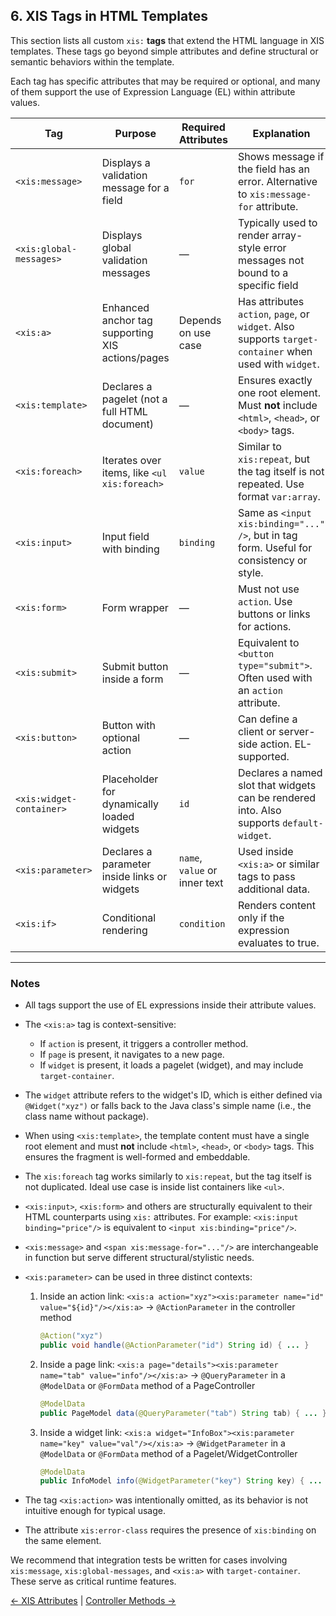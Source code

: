 ## 6. XIS Tags in HTML Templates

This section lists all custom `xis:` **tags** that extend the HTML language in XIS templates. These tags go beyond
simple attributes and define structural or semantic behaviors within the template.

Each tag has specific attributes that may be required or optional, and many of them support the use of Expression
Language (EL) within attribute values.

| Tag                      | Purpose                                          | Required Attributes           | Explanation                                                                                             | Example                                                        |
|--------------------------|--------------------------------------------------|-------------------------------|---------------------------------------------------------------------------------------------------------|----------------------------------------------------------------|
| `<xis:message>`          | Displays a validation message for a field        | `for`                         | Shows message if the field has an error. Alternative to `xis:message-for` attribute.                    | `<xis:message for="email"/>`                                   |
| `<xis:global-messages>`  | Displays global validation messages              | —                             | Typically used to render array-style error messages not bound to a specific field                       | `<xis:global-messages/>`                                       |
| `<xis:a>`                | Enhanced anchor tag supporting XIS actions/pages | Depends on use case           | Has attributes `action`, `page`, or `widget`. Also supports `target-container` when used with `widget`. | `<xis:a action="submit">Send</xis:a>`                          |
| `<xis:template>`         | Declares a pagelet (not a full HTML document)    | —                             | Ensures exactly one root element. Must **not** include `<html>`, `<head>`, or `<body>` tags.            | `<xis:template><div>...</div></xis:template>`                  |
| `<xis:foreach>`          | Iterates over items, like `<ul xis:foreach>`     | `value`                       | Similar to `xis:repeat`, but the tag itself is not repeated. Use format `var:array`.                    | `<ul xis:foreach="item:items">...</ul>`                        |
| `<xis:input>`            | Input field with binding                         | `binding`                     | Same as `<input xis:binding="..." />`, but in tag form. Useful for consistency or style.                | `<xis:input binding="price"/>`                                 |
| `<xis:form>`             | Form wrapper                                     | —                             | Must not use `action`. Use buttons or links for actions.                                                | `<xis:form>...</xis:form>`                                     |
| `<xis:submit>`           | Submit button inside a form                      | —                             | Equivalent to `<button type="submit">`. Often used with an `action` attribute.                          | `<xis:submit action="save">Save</xis:submit>`                  |
| `<xis:button>`           | Button with optional action                      | —                             | Can define a client or server-side action. EL-supported.                                                | `<xis:button action="reset">Reset</xis:button>`                |
| `<xis:widget-container>` | Placeholder for dynamically loaded widgets       | `id`                          | Declares a named slot that widgets can be rendered into. Also supports `default-widget`.                | `<xis:widget-container id="main" default-widget="StartPage"/>` |
| `<xis:parameter>`        | Declares a parameter inside links or widgets     | `name`, `value` or inner text | Used inside `<xis:a>` or similar tags to pass additional data.                                          | `<xis:parameter name="q" value="${value}"/>`                   |
| `<xis:if>`               | Conditional rendering                            | `condition`                   | Renders content only if the expression evaluates to true.                                               | `<xis:if condition="${user.loggedIn}">...</xis:if>`            |

---

### Notes

* All tags support the use of EL expressions inside their attribute values.
* The `<xis:a>` tag is context-sensitive:

    * If `action` is present, it triggers a controller method.
    * If `page` is present, it navigates to a new page.
    * If `widget` is present, it loads a pagelet (widget), and may include `target-container`.
* The `widget` attribute refers to the widget's ID, which is either defined via `@Widget("xyz")` or falls back to the
  Java class's simple name (i.e., the class name without package).
* When using `<xis:template>`, the template content must have a single root element and must **not** include `<html>`,
  `<head>`, or `<body>` tags. This ensures the fragment is well-formed and embeddable.
* The `xis:foreach` tag works similarly to `xis:repeat`, but the tag itself is not duplicated. Ideal use case is inside
  list containers like `<ul>`.
* `<xis:input>`, `<xis:form>` and others are structurally equivalent to their HTML counterparts using `xis:` attributes.
  For example: `<xis:input binding="price"/>` is equivalent to `<input xis:binding="price"/>`.
* `<xis:message>` and `<span xis:message-for="..."/>` are interchangeable in function but serve different
  structural/stylistic needs.
* `<xis:parameter>` can be used in three distinct contexts:

    1. Inside an action link: `<xis:a action="xyz"><xis:parameter name="id" value="${id}"/></xis:a>` →
       `@ActionParameter` in the controller method

       ```java
       @Action("xyz")
       public void handle(@ActionParameter("id") String id) { ... }
       ```
    2. Inside a page link: `<xis:a page="details"><xis:parameter name="tab" value="info"/></xis:a>` → `@QueryParameter`
       in a `@ModelData` or `@FormData` method of a PageController

       ```java
       @ModelData
       public PageModel data(@QueryParameter("tab") String tab) { ... }
       ```
    3. Inside a widget link: `<xis:a widget="InfoBox"><xis:parameter name="key" value="val"/></xis:a>` →
       `@WidgetParameter` in a `@ModelData` or `@FormData` method of a Pagelet/WidgetController

       ```java
       @ModelData
       public InfoModel info(@WidgetParameter("key") String key) { ... }
       ```
* The tag `<xis:action>` was intentionally omitted, as its behavior is not intuitive enough for typical usage.
* The attribute `xis:error-class` requires the presence of `xis:binding` on the same element.

We recommend that integration tests be written for cases involving `xis:message`, `xis:global-messages`, and `<xis:a>`
with `target-container`. These serve as critical runtime features.

[← XIS Attributes](05-attribute-table.md) | [Controller Methods →](07-controller-methods.md)